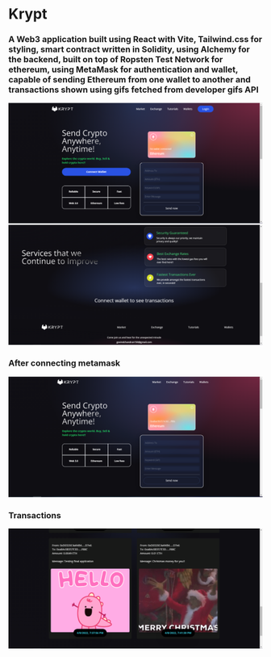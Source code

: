 # Krypt

### A Web3 application built using React with Vite, Tailwind.css for styling, smart contract written in Solidity, using Alchemy for the backend, built on top of Ropsten Test Network for ethereum, using MetaMask for authentication and wallet, capable of sending Ethereum from one wallet to another and transactions shown using gifs fetched from developer gifs API

<img src="Screenshots/first.PNG"/> <img src="Screenshots/second.PNG"/>

### After connecting metamask
<img src="Screenshots/third.PNG"/>

### Transactions
<img src="Screenshots/fourth.PNG"/>
